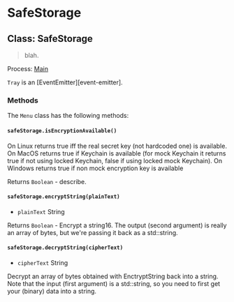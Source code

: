 # SafeStorage

## Class: SafeStorage

> blah.

Process: [Main](../glossary.md#main-process)

`Tray` is an [EventEmitter][event-emitter].

### Methods

The `Menu` class has the following methods:

#### `safeStorage.isEncryptionAvailable()`

On Linux returns true iff the real secret key (not hardcoded one) is
available. On MacOS returns true if Keychain is available (for mock
Keychain it returns true if not using locked Keychain, false if using
locked mock Keychain). On Windows returns true if non mock encryption
key is available

Returns `Boolean` - describe.

#### `safeStorage.encryptString(plainText)`

* `plainText` String

Returns `Boolean` -  Encrypt a string16. The output (second argument) is really an array of bytes, but we're passing it back as a std::string.

#### `safeStorage.decryptString(cipherText)`

* `cipherText` String

Decrypt an array of bytes obtained with EnctryptString back into a string.
Note that the input (first argument) is a std::string, so you need to first
get your (binary) data into a string.
